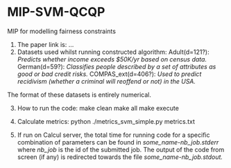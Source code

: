 # MIP-SVM-QCQP
MIP for modelling fairness constraints

1. The paper link is: ...
2. Datasets used whilst running constructed algorithm: 
            Adult(d=121?): _Predicts whether income exceeds $50K/yr based on census data._
            German(d=59?): _Classifies people described by a set of attributes as good or bad credit risks._
            COMPAS_ext(d=406?): _Used to predict recidivism (whether a criminal will reoffend or not) in the USA._
            
The format of these datasets is entirely numerical. 
            
3. How to run the code:
          make clean
          make all
          make execute
          
4. Calculate metrics: python ./metrics_svm_simple.py metrics.txt
5. If run on Calcul server, the total time for running code for a specific combination of parameters can be found in _some_name-nb_job.stderr_ where _nb_job_ is the id of the submitted job. The output of the code from screen (if any) is redirected towards the file _some_name-nb_job.stdout._
